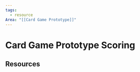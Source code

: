 ```yaml
---
tags:
  - resource
Area: "[[Card Game Prototype]]"
---
```


# Card Game Prototype Scoring


## Resources
